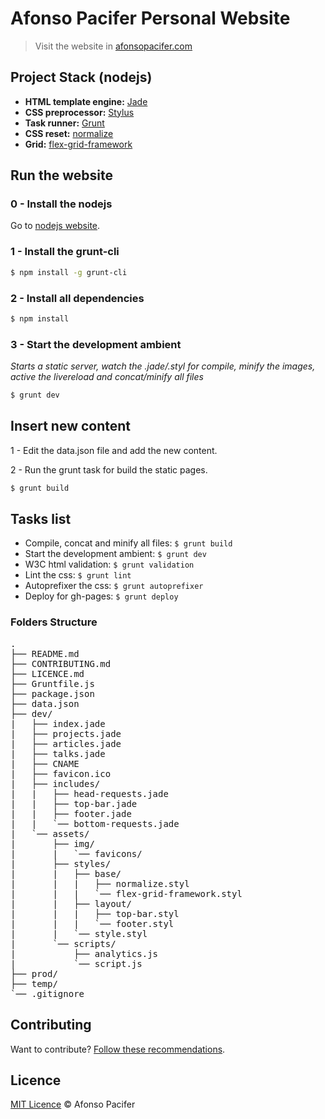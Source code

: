 # Afonso Pacifer Personal Website
> Visit the website in  [afonsopacifer.com](http://afonsopacifer.com/)

## Project Stack (nodejs)
- **HTML template engine:** [Jade](http://jade-lang.com/)
- **CSS preprocessor:** [Stylus](https://learnboost.github.io/stylus/)
- **Task runner:** [Grunt](http://gruntjs.com/)
- **CSS reset:** [normalize](https://necolas.github.io/normalize.css/)
- **Grid:** [flex-grid-framework](https://afonsopacifer.github.io/flex-grid-framework/)

## Run the website

### 0 - Install the nodejs
Go to [nodejs website](https://nodejs.org/).

### 1 - Install the grunt-cli

```sh
$ npm install -g grunt-cli
```

### 2 - Install all dependencies

```sh
$ npm install
```

### 3 - Start the development ambient
*Starts a static server, watch the .jade/.styl for compile, minify the images, active the livereload and concat/minify all files*

```sh
$ grunt dev
```

## Insert new content
1 - Edit the data.json file and add the new content.

2 - Run the grunt task for build the static pages.

```sh
$ grunt build
```

## Tasks list

- Compile, concat and minify all files: `$ grunt build`
- Start the development ambient: `$ grunt dev`
- W3C html validation: `$ grunt validation`
- Lint the css: `$ grunt lint`
- Autoprefixer the css: `$ grunt autoprefixer`
- Deploy for gh-pages: `$ grunt deploy`

### Folders Structure
<pre>
.
├── README.md
├── CONTRIBUTING.md
├── LICENCE.md
├── Gruntfile.js
├── package.json
├── data.json
├── dev/
|   ├── index.jade
|   ├── projects.jade
|   ├── articles.jade
|   ├── talks.jade
|   ├── CNAME
|   ├── favicon.ico
|   ├── includes/
|   |   ├── head-requests.jade
|   |   ├── top-bar.jade
|   |   ├── footer.jade
|   |   `── bottom-requests.jade
|   `── assets/
|       ├── img/
|       |   `── favicons/
|       ├── styles/
|       |   ├── base/
|       |   |   ├── normalize.styl
|       |   |   `── flex-grid-framework.styl
|       |   ├── layout/
|       |   |   ├── top-bar.styl
|       |   |   `── footer.styl
|       |   `── style.styl
|       `── scripts/
|           ├── analytics.js
|           `── script.js
├── prod/
├── temp/
`── .gitignore
</pre>

## Contributing

Want to contribute? [Follow these recommendations](https://github.com/afonsopacifer/my-personal-website/blob/master/CONTRIBUTING.md).

## Licence

[MIT Licence](https://github.com/afonsopacifer/my-personal-website/blob/master/LICENCE.md) © Afonso Pacifer
